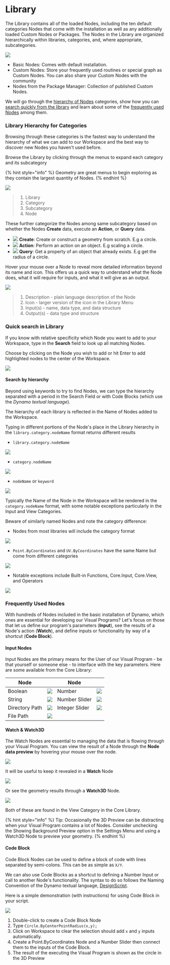 # Library

The Library contains all of the loaded Nodes, including the ten default categories Nodes that come with the installation as well as any additionally loaded Custom Nodes or Packages. The Nodes in the Library are organized hierarchically within libraries, categories, and, where appropriate, subcategories.

![](<images/3-2/library - library UI.jpg>)

* Basic Nodes: Comes with default installation.
* Custom Nodes: Store your frequently used routines or special graph as Custom Nodes. You can also share your Custom Nodes with the community
* Nodes from the Package Manager: Collection of published Custom Nodes.

We will go through the [hierarchy of Nodes](3-3\_dynamo\_libraries.md#library-hierarchy-for-categories) categories, show how you can [search quickly from the library](3-3\_dynamo\_libraries.md#quick-search-in-library) and learn about some of the [frequently used Nodes](3-3\_dynamo\_libraries.md#frequently-used-nodes) among them.

### Library Hierarchy for Categories

Browsing through these categories is the fastest way to understand the hierarchy of what we can add to our Workspace and the best way to discover new Nodes you haven't used before.

Browse the Library by clicking through the menus to expand each category and its subcategory

{% hint style="info" %}
Geometry are great menus to begin exploring as they contain the largest quantity of Nodes.
{% endhint %}

![](<images/3-2/library  - modified and resize library categories.jpg>)

> 1. Library
> 2. Category
> 3. Subcategory
> 4. Node

These further categorize the Nodes among same subcategory based on whether the Nodes **Create** data, execute an **Action**, or **Query** data.

* ![](<images/3-2/user interface - create.jpg>) **Create**: Create or construct a geometry from scratch. E.g a circle.
* ![](<images/3-2/user interface - action.jpg>) **Action**: Perform an action on an object. E.g scaling a circle.
* ![](<images/3-2/user interface - query.jpg>) **Query**: Get a property of an object that already exists. E.g get the radius of a circle.

Hover your mouse over a Node to reveal more detailed information beyond its name and icon. This offers us a quick way to understand what the Node does, what it will require for inputs, and what it will give as an output.

![](<images/3-2/user interface - node description.jpg>)

> 1. Description - plain language description of the Node
> 2. Icon - larger version of the icon in the Library Menu
> 3. Input(s) - name, data type, and data structure
> 4. Output(s) - data type and structure

### Quick search in Library

If you know with relative specificity which Node you want to add to your Workspace, type in the **Search** field to look up all matching Nodes.

Choose by clicking on the Node you wish to add or hit Enter to add highlighted nodes to the center of the Workspace.

![](<images/3-2/user interface - search.jpg>)

#### Search by hierarchy

Beyond using keywords to try to find Nodes, we can type the hierarchy separated with a period in the Search Field or with Code Blocks (which use the _Dynamo textual language_).

The hierarchy of each library is reflected in the Name of Nodes added to the Workspace.

Typing in different portions of the Node's place in the Library hierarchy in the `library.category.nodeName` format returns different results

* `library.category.nodeName`

![](<images/3-2/library - search by hierarchy geometry point by coordinates (1).jpg>)

* `category.nodeName`

![](<images/3-2/library - search by hierarchy 2 point by coordinates.jpg>)

* `nodeName` or `keyword`

![](<images/3-2/library - search by hierarchy 3 by coordinates.jpg>)

Typically the Name of the Node in the Workspace will be rendered in the `category.nodeName` format, with some notable exceptions particularly in the Input and View Categories.

Beware of similarly named Nodes and note the category difference:

* Nodes from most libraries will include the category format

![](<images/3-2/library - node category differences 1.jpg>)

* `Point.ByCoordinates` and `UV.ByCoordinates` have the same Name but come from different categories

![](<images/3-2/library - node category differences 2.jpg>)

* Notable exceptions include Built-in Functions, Core.Input, Core.View, and Operators

![](<images/3-2/library - node category differences 3.jpg>)

### Frequently Used Nodes

With hundreds of Nodes included in the basic installation of Dynamo, which ones are essential for developing our Visual Programs? Let's focus on those that let us define our program's parameters (**Input**), see the results of a Node's action (**Watch**), and define inputs or functionality by way of a shortcut (**Code Block**).

#### Input Nodes

Input Nodes are the primary means for the User of our Visual Program - be that yourself or someone else - to interface with the key parameters. Here are some available from the Core Library:

| Node           |                                                | Node           |                                                |
| -------------- | ---------------------------------------------- | -------------- | ---------------------------------------------- |
| Boolean        | ![](<images/3-2/library - boolean.jpg>)        | Number         | ![](<images/3-2/library - number.jpg>)         |
| String         | ![](<images/3-2/library - string.jpg>)         | Number Slider  | ![](<images/3-2/library - number slider.jpg>)  |
| Directory Path | ![](<images/3-2/library - directory path.jpg>) | Integer Slider | ![](<images/3-2/library - integer slider.jpg>) |
| File Path      | ![](<images/3-2/library - file path.jpg>)      |                |                                                |

#### Watch & Watch3D

The Watch Nodes are essential to managing the data that is flowing through your Visual Program. You can view the result of a Node through the **Node data preview** by hovering your mouse over the node.

![](<images/3-2/library - node preview.jpg>)

It will be useful to keep it revealed in a **Watch** Node

![](<images/3-2/library - watch node.jpg>)

Or see the geometry results through a **Watch3D** Node.

![](<images/3-2/library - watch3d node.gif>)

Both of these are found in the View Category in the Core Library.

{% hint style="info" %}
Tip: Occasionally the 3D Preview can be distracting when your Visual Program contains a lot of Nodes. Consider unchecking the Showing Background Preview option in the Settings Menu and using a Watch3D Node to preview your geometry.
{% endhint %}

#### Code Block

Code Block Nodes can be used to define a block of code with lines separated by semi-colons. This can be as simple as `X/Y`.

We can also use Code Blocks as a shortcut to defining a Number Input or call to another Node's functionality. The syntax to do so follows the Naming Convention of the Dynamo textual language, [DesignScript](../coding-in-dynamo/7\_code-blocks-and-design-script/7-2\_design-script-syntax.md).

Here is a simple demonstration (with instructions) for using Code Block in your script.

![](<images/3-2/library - code block demo.gif>)

1. Double-click to create a Code Block Node
2. Type `Circle.ByCenterPointRadius(x,y);`
3. Click on Workspace to clear the selection should add `x` and `y` inputs automatically.
4. Create a Point.ByCoordinates Node and a Number Slider then connect them to the inputs of the Code Block.
5. The result of the executing the Visual Program is shown as the circle in the 3D Preview
